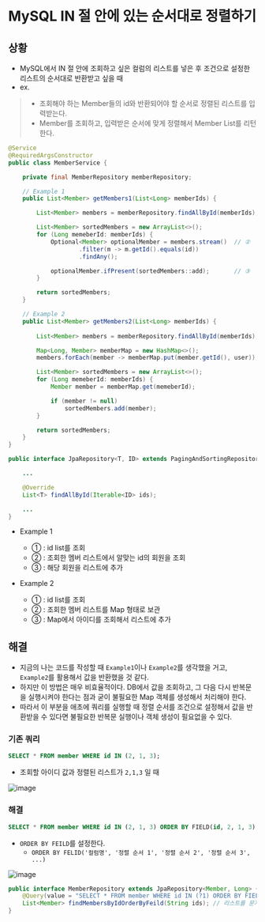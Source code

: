 # MySQL IN 절 안에 있는 순서대로 정렬하기

## 상황
- MySQL에서 IN 절 안에 조회하고 싶은 컬럼의 리스트를 넣은 후 조건으로 설정한 리스트의 순서대로 반환받고 싶을 때
- ex.
> - 조회해야 하는 Member들의 id와 반환되어야 할 순서로 정렬된 리스트를 입력받는다.
> - Member를 조회하고, 입력받은 순서에 맞게 정렬해서 Member List를 리턴한다.

```java
@Service
@RequiredArgsConstructor
public class MemberService {

    private final MemberRepository memberRepository;

    // Example 1
    public List<Member> getMembers1(List<Long> memberIds) {

        List<Member> members = memberRepository.findAllById(memberIds); // ①

        List<Member> sortedMembers = new ArrayList<>(); 
        for (Long memeberId: memberIds) {
            Optional<Member> optionalMember = members.stream()  // ②
                    .filter(m -> m.getId().equals(id))
                    .findAny();

            optionalMember.ifPresent(sortedMembers::add);       // ③
        }

        return sortedMembers;
    }

    // Example 2
    public List<Member> getMembers2(List<Long> memberIds) {
        
        List<Member> members = memberRepository.findAllById(memberIds); // ①

        Map<Long, Member> memberMap = new HashMap<>();
        members.forEach(member -> memberMap.put(member.getId(), user)); // ②

        List<Member> sortedMembers = new ArrayList<>();
        for (Long memeberId: memberIds) {
            Member member = memberMap.get(memeberId);                   // ③

            if (member != null)
                sortedMembers.add(member);
        }

        return sortedMembers;
    }
}
```

```java
public interface JpaRepository<T, ID> extends PagingAndSortingRepository<T, ID>, QueryByExampleExecutor<T> {

    ...

    @Override
    List<T> findAllById(Iterable<ID> ids);

    ...
}
```

- Example 1
    - ① : id list를 조회
    - ② : 조회한 멤버 리스트에서 알맞는 id의 회원을 조회
    - ③ : 해당 회원을 리스트에 추가

- Example 2
    - ① : id list를 조회
    - ② : 조회한 멤버 리스트를 Map 형태로 보관
    - ③ : Map에서 아이디를 조회해서 리스트에 추가



## 해결
- 지금의 나는 코드를 작성할 때 `Example1`이나 `Example2`를 생각했을 거고, `Example2`를 활용해서 값을 반환했을 것 같다.
- 하지만 이 방법은 매우 비효율적이다. DB에서 값을 조회하고, 그 다음 다시 반복문을 실행시켜야 한다는 점과 굳이 불필요한 Map 객체를 생성해서 처리해야 한다.
- 따라서 이 부분을 애초에 쿼리를 실행할 때 정렬 순서를 조건으로 설정해서 값을 반환받을 수 있다면 불필요한 반복문 실행이나 객체 생성이 필요없을 수 있다.


### 기존 쿼리
```sql
SELECT * FROM member WHERE id IN (2, 1, 3);
```
- 조회할 아이디 값과 정렬된 리스트가 `2,1,3` 일 때

![image](https://user-images.githubusercontent.com/59307414/162125038-84207543-7236-4850-9a61-9c84cdf7ed9e.png)

### 해결
```sql
SELECT * FROM member WHERE id IN (2, 1, 3) ORDER BY FIELD(id, 2, 1, 3);
```
- `ORDER BY FEILD`를 설정한다.
    - `ORDER BY FELID('컬럼명', '정렬 순서 1', '정렬 순서 2', '정렬 순서 3', ...)`

![image](https://user-images.githubusercontent.com/59307414/162125100-a0b52288-9d19-4e9b-a9c1-ca56e2ba1a9e.png)

```java
public interface MemberRepository extends JpaRepository<Member, Long> {
    @Query(value = "SELECT * FROM member WHERE id IN (?1) ORDER BY FIELD(id, ?1);", nativeQuery = true)
    List<Member> findMembersByIdOrderByFeild(String ids); // 리스트를 문자열로 변환
}